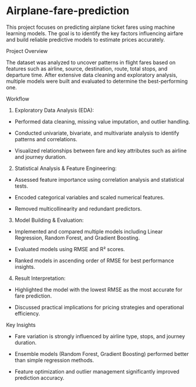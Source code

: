# Airplane-fare-prediction

This project focuses on predicting airplane ticket fares using machine learning models. The goal is to identify the key factors influencing airfare and build reliable predictive models to estimate prices accurately.

Project Overview

The dataset was analyzed to uncover patterns in flight fares based on features such as airline, source, destination, route, total stops, and departure time. After extensive data cleaning and exploratory analysis, multiple models were built and evaluated to determine the best-performing one.

Workflow

1. Exploratory Data Analysis (EDA):

* Performed data cleaning, missing value imputation, and outlier handling.

* Conducted univariate, bivariate, and multivariate analysis to identify patterns and correlations.

* Visualized relationships between fare and key attributes such as airline and journey duration.

2. Statistical Analysis & Feature Engineering:

* Assessed feature importance using correlation analysis and statistical tests.

* Encoded categorical variables and scaled numerical features.

* Removed multicollinearity and redundant predictors.

3. Model Building & Evaluation:

* Implemented and compared multiple models including Linear Regression, Random Forest, and Gradient Boosting.

* Evaluated models using RMSE and R² scores.

* Ranked models in ascending order of RMSE for best performance insights.

4. Result Interpretation:

* Highlighted the model with the lowest RMSE as the most accurate for fare prediction.

* Discussed practical implications for pricing strategies and operational efficiency.

Key Insights

* Fare variation is strongly influenced by airline type, stops, and journey duration.

* Ensemble models (Random Forest, Gradient Boosting) performed better than simple regression methods.

* Feature optimization and outlier management significantly improved prediction accuracy.
